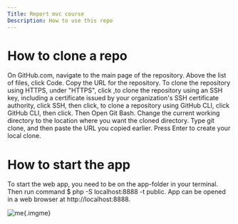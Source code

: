 ```yaml
---
Title: Report mvc course
Description: How to use this repo
---
```


How to clone a repo
==========================

On GitHub.com, navigate to the main page of the repository. Above the list of files, click  Code. Copy the URL for the repository. To clone the repository using HTTPS, under "HTTPS", click ,to clone the repository using an SSH key, including a certificate issued by your organization's SSH certificate authority, click SSH, then click, to clone a repository using GitHub CLI, click GitHub CLI, then click. Then Open Git Bash. Change the current working directory to the location where you want the cloned directory. Type git clone, and then paste the URL you copied earlier. Press Enter to create your local clone.

How to start the app
==========================
To start the web app, you need to be on the app-folder in your terminal. Then run command $ php -S localhost:8888 -t public. App can be opened in a web browser at http://localhost:8888. 

![me](%pic_url%/img/nature.jpg){.imgme}